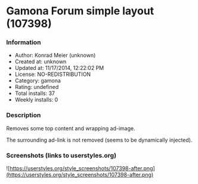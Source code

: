 # Gamona Forum simple layout (107398)

### Information
- Author: Konrad Meier (unknown)
- Created at: unknown
- Updated at: 11/17/2014, 12:22:02 PM
- License: NO-REDISTRIBUTION
- Category: gamona
- Rating: undefined
- Total installs: 37
- Weekly installs: 0


### Description
Removes some top content and wrapping ad-image.

The surrounding ad-link is not removed (seems to be dynamically injected).


### Screenshots (links to userstyles.org)
![https://userstyles.org/style_screenshots/107398-after.png](https://userstyles.org/style_screenshots/107398-after.png)



